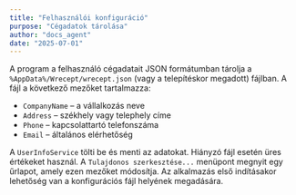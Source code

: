 ```yaml
---
title: "Felhasználói konfiguráció"
purpose: "Cégadatok tárolása"
author: "docs_agent"
date: "2025-07-01"
---
```


A program a felhasználó cégadatait JSON formátumban tárolja a `%AppData%/Wrecept/wrecept.json` (vagy a telepítéskor megadott) fájlban. A fájl a következő mezőket tartalmazza:

- `CompanyName` – a vállalkozás neve
- `Address` – székhely vagy telephely címe
- `Phone` – kapcsolattartó telefonszáma
- `Email` – általános elérhetőség

A `UserInfoService` tölti be és menti az adatokat. Hiányzó fájl esetén üres értékeket használ. A `Tulajdonos szerkesztése...` menüpont megnyit egy űrlapot, amely ezen mezőket módosítja.
Az alkalmazás első indításakor lehetőség van a konfigurációs fájl helyének megadására.
